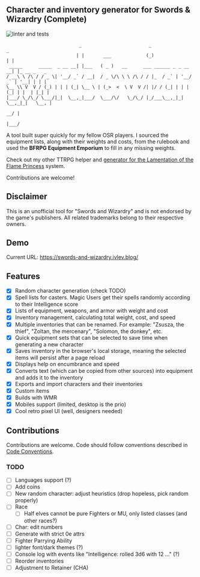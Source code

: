 ## Character and inventory generator for Swords & Wizardry (Complete)

![linter and tests](https://github.com/8kto/ttrpg-snw-generator/actions/workflows/main.yml/badge.svg)

```
                           _                         _                  _
                          | |       ___             (_)                | |
 _____      _____  _ __ __| |___   ( _ )   __      ___ ______ _ _ __ __| |_ __ _   _
/ __\ \ /\ / / _ \| '__/ _` / __|  / _ \/\ \ \ /\ / / |_  / _` | '__/ _` | '__| | | |
\__ \\ V  V / (_) | | | (_| \__ \ | (_>  <  \ V  V /| |/ / (_| | | | (_| | |  | |_| |
|___/ \_/\_/ \___/|_|  \__,_|___/  \___/\/   \_/\_/ |_/___\__,_|_|  \__,_|_|   \__, |
                                                                                __/ |
                                                                               |___/
```

A tool built super quickly for my fellow OSR players.
I sourced the equipment lists, along with their weights and costs, from the rulebook and used the **BFRPG Equipment Emporium** to fill in any missing weights.

Check out my other TTRPG helper and [generator for the Lamentation of the Flame Princess](https://github.com/8kto/ttrpg-lotfp-helpers) system.

Contributions are welcome!

## Disclaimer

This is an unofficial tool for "Swords and Wizardry" and is not endorsed by the game's publishers.
All related trademarks belong to their respective owners.

## Demo

Current URL: https://swords-and-wizardry.ivlev.blog/

## Features

- [x] Random character generation (check TODO)
- [x] Spell lists for casters. Magic Users get their spells randomly according to their Intelligence score
- [x] Lists of equipment, weapons, and armor with weight and cost
- [x] Inventory management, calculating total weight, cost, and speed
- [x] Multiple inventories that can be renamed. For example: "Zsusza, the thief", "Zoltan, the mercenary", "Solomon, the donkey", etc.
- [x] Quick equipment sets that can be selected to save time when generating a new character
- [x] Saves inventory in the browser's local storage, meaning the selected items will persist after a page reload
- [x] Displays help on encumbrance and speed
- [x] Converts text (which can be copied from other sources) into equipment and adds it to the inventory
- [x] Exports and import characters and their inventories
- [x] Custom items
- [x] Builds with WMR
- [x] Mobiles support (limited, desktop is the prio)
- [x] Cool retro pixel UI (well, designers needed)

## Contributions

Contributions are welcome. Code should follow conventions described in [Code Conventions](./CodeConventions.md).

### TODO

- [ ] Languages support (?)
- [ ] Add coins
- [ ] New random character: adjust heuristics (drop hopeless, pick random properly)
- [ ] Race
  - [ ] Half elves cannot be pure Fighters or MU, only listed classes (and other races?)
- [ ] Char: edit numbers
- [ ] Generate with strict 0e attrs
- [ ] Fighter Parrying Ability
- [ ] lighter font/dark themes (?)
- [ ] Console log with events like "Intelligence: rolled 3d6 with 12 ..." (?)
- [ ] Reorder inventories
- [ ] Adjustment to Retainer (CHA)
